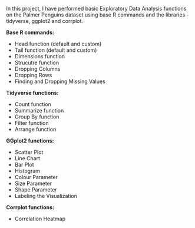 In this project, I have performed basic Exploratory Data Analysis functions on the Palmer Penguins dataset using base R commands and the libraries - tidyverse, ggplot2 and corrplot.

**Base R commands:**


*   Head function (default and custom)
*   Tail function (default and custom)
*   Dimensions function
*   Strucutre function
*   Dropping Columns
*   Dropping Rows
*   Finding and Dropping Missing Values


**Tidyverse functions:**

*   Count function
*   Summarize function
*   Group By function
*   Filter function
*   Arrange function

**GGplot2 functions:**

*   Scatter Plot
*   Line Chart
*   Bar Plot
*   Histogram
*   Colour Parameter
*   Size Parameter
*   Shape Parameter
*   Labeling the Visualization

**Corrplot functions:**

*   Correlation Heatmap


 
